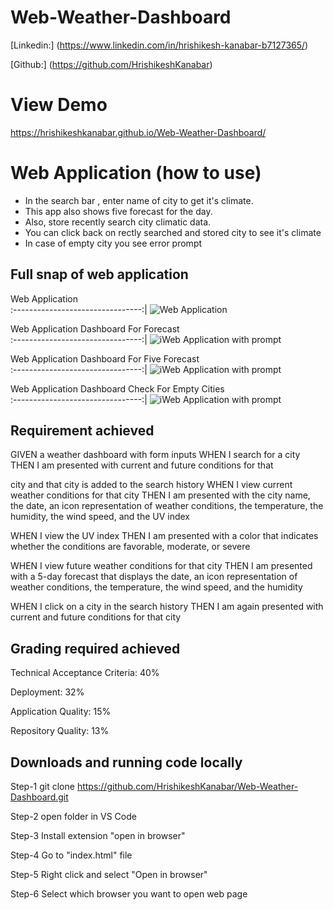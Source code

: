 # Web-Weather-Dashboard
 
 [Linkedin:] (https://www.linkedin.com/in/hrishikesh-kanabar-b7127365/)

 [Github:] (https://github.com/HrishikeshKanabar)

# View Demo

https://hrishikeshkanabar.github.io/Web-Weather-Dashboard/

# Web Application (how to use)

-  In the search bar , enter name of city to get it's climate.
-  This app also shows five forecast for the day.
-  Also, store recently search city climatic data.
-  You can click back on rectly searched and stored city to see it's climate
-  In case of empty city you see error prompt

## Full snap of web application

 Web Application        
:--------------------------------:|
![Web Application ](https://github.com/HrishikeshKanabar/)      

Web Application Dashboard For Forecast     
:--------------------------------:|
![iWeb Application  with prompt](https://github.com/HrishikeshKanabar/)    

Web Application Dashboard For Five Forecast    
:--------------------------------:|
![iWeb Application  with prompt](https://github.com/HrishikeshKanabar/)  

Web Application Dashboard Check For Empty Cities  
:--------------------------------:|
![iWeb Application  with prompt](https://github.com/HrishikeshKanabar/)  

## Requirement achieved 

GIVEN a weather dashboard with form inputs
WHEN I search for a city
THEN I am presented with current and future conditions for that 

city and that city is added to the search history
WHEN I view current weather conditions for that city
THEN I am presented with the city name, the date, an icon 
representation of weather conditions, the temperature, the humidity, the wind speed, and the UV index

WHEN I view the UV index
THEN I am presented with a color that indicates whether the conditions are favorable, moderate, or severe

WHEN I view future weather conditions for that city
THEN I am presented with a 5-day forecast that displays the date, an icon representation of weather conditions, the temperature, the wind speed, and the humidity

WHEN I click on a city in the search history
THEN I am again presented with current and future conditions for that city

## Grading required achieved

Technical Acceptance Criteria: 40%

Deployment: 32%

Application Quality: 15%

Repository Quality: 13%

## Downloads and running code locally

Step-1 git clone https://github.com/HrishikeshKanabar/Web-Weather-Dashboard.git

Step-2 open folder in VS Code

Step-3 Install extension "open in browser"

Step-4 Go to "index.html" file

Step-5 Right click and select "Open in browser"

Step-6 Select which browser you want to open web page

